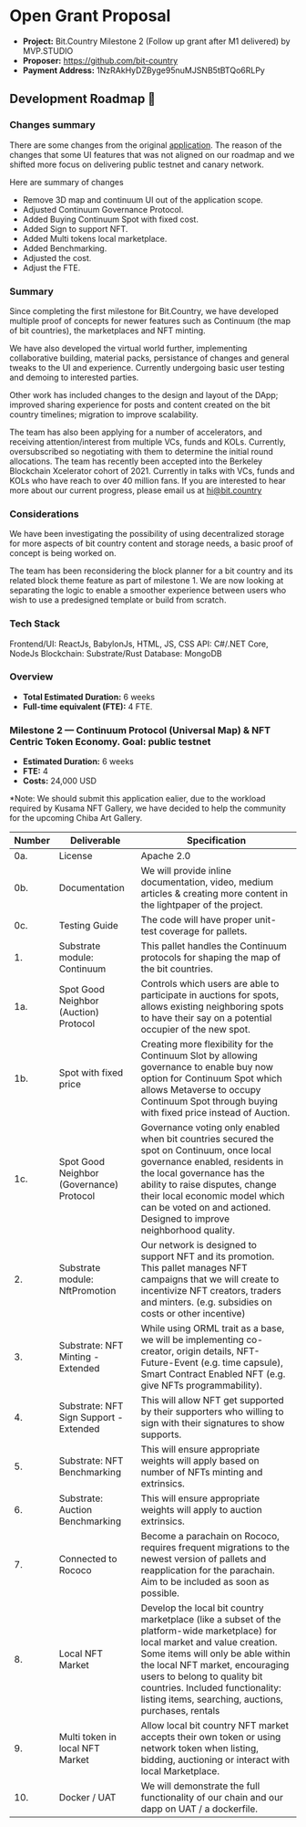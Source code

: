# Open Grant Proposal

- **Project:** Bit.Country Milestone 2 (Follow up grant after M1 delivered) by MVP.STUDIO
- **Proposer:** https://github.com/bit-country
- **Payment Address:** 1NzRAkHyDZByge95nuMJSNB5tBTQo6RLPy

## Development Roadmap :nut_and_bolt:

### Changes summary

There are some changes from the original [application](https://github.com/w3f/Grants-Program/pull/305). The reason of the changes that some UI features that was not aligned on our roadmap and we shifted more focus on delivering public testnet and canary network.

Here are summary of changes

- Remove 3D map and continuum UI out of the application scope.
- Adjusted Continuum Governance Protocol.
- Added Buying Continuum Spot with fixed cost.
- Added Sign to support NFT.
- Added Multi tokens local marketplace.
- Added Benchmarking.
- Adjusted the cost.
- Adjust the FTE.

### Summary

Since completing the first milestone for Bit.Country, we have developed multiple proof of concepts for newer features such as Continuum (the map of bit countries), the marketplaces and NFT minting.

We have also developed the virtual world further, implementing collaborative building, material packs, persistance of changes and general tweaks to the UI and experience. Currently undergoing basic user testing and demoing to interested parties.

Other work has included changes to the design and layout of the DApp; improved sharing experience for posts and content created on the bit country timelines; migration to improve scalability.

The team has also been applying for a number of accelerators, and receiving attention/interest from multiple VCs, funds and KOLs. Currently, oversubscribed so negotiating with them to determine the initial round allocations. The team has recently been accepted into the Berkeley Blockchain Xcelerator cohort of 2021. Currently in talks with VCs, funds and KOLs who have reach to over 40 million fans. If you are interested to hear more about our current progress, please email us at hi@bit.country

### Considerations

We have been investigating the possibility of using decentralized storage for more aspects of bit country content and storage needs, a basic proof of concept is being worked on.

The team has been reconsidering the block planner for a bit country and its related block theme feature as part of milestone 1. We are now looking at separating the logic to enable a smoother experience between users who wish to use a predesigned template or build from scratch.

### Tech Stack

Frontend/UI: ReactJs, BabylonJs, HTML, JS, CSS
API: C#/.NET Core, NodeJs
Blockchain: Substrate/Rust
Database: MongoDB

### Overview

- **Total Estimated Duration:** 6 weeks
- **Full-time equivalent (FTE):** 4 FTE.

### Milestone 2 — Continuum Protocol (Universal Map) & NFT Centric Token Economy. Goal: public testnet

- **Estimated Duration:** 6 weeks
- **FTE:** 4
- **Costs:** 24,000 USD

\*Note: We should submit this application ealier, due to the workload required by Kusama NFT Gallery, we have decided to help the community for the upcoming Chiba Art Gallery.

| Number | Deliverable                              | Specification                                                                                                                                                                                                                                                                                                                  |
| ------ | ---------------------------------------- | ------------------------------------------------------------------------------------------------------------------------------------------------------------------------------------------------------------------------------------------------------------------------------------------------------------------------------ |
| 0a.    | License                                  | Apache 2.0                                                                                                                                                                                                                                                                                                                     |
| 0b.    | Documentation                            | We will provide inline documentation, video, medium articles & creating more content in the lightpaper of the project.                                                                                                                                                                                                         |
| 0c.    | Testing Guide                            | The code will have proper unit-test coverage for pallets.                                                                                                                                                                                                                                                                      |
| 1.     | Substrate module: Continuum              | This pallet handles the Continuum protocols for shaping the map of the bit countries.                                                                                                                                                                                                                                          |
| 1a.    | Spot Good Neighbor (Auction) Protocol    | Controls which users are able to participate in auctions for spots, allows existing neighboring spots to have their say on a potential occupier of the new spot.                                                                                                                                                               |
| 1b.    | Spot with fixed price                    | Creating more flexibility for the Continuum Slot by allowing governance to enable buy now option for Continuum Spot which allows Metaverse to occupy Continuum Spot through buying with fixed price instead of Auction.                                                                                                        |
| 1c.    | Spot Good Neighbor (Governance) Protocol | Governance voting only enabled when bit countries secured the spot on Continuum, once local governance enabled, residents in the local governance has the ability to raise disputes, change their local economic model which can be voted on and actioned. Designed to improve neighborhood quality.                           |
| 2.     | Substrate module: NftPromotion           | Our network is designed to support NFT and its promotion. This pallet manages NFT campaigns that we will create to incentivize NFT creators, traders and minters. (e.g. subsidies on costs or other incentive)                                                                                                                 |
| 3.     | Substrate: NFT Minting - Extended        | While using ORML trait as a base, we will be implementing co-creator, origin details, NFT-Future-Event (e.g. time capsule), Smart Contract Enabled NFT (e.g. give NFTs programmability).                                                                                                                                       |
| 4.     | Substrate: NFT Sign Support - Extended   | This will allow NFT get supported by their supporters who willing to sign with their signatures to show supports.                                                                                                                                                                                                              |
| 5.     | Substrate: NFT Benchmarking              | This will ensure appropriate weights will apply based on number of NFTs minting and extrinsics.                                                                                                                                                                                                                                |
| 6.     | Substrate: Auction Benchmarking          | This will ensure appropriate weights will apply to auction extrinsics.                                                                                                                                                                                                                                                         |
| 7.     | Connected to Rococo                      | Become a parachain on Rococo, requires frequent migrations to the newest version of pallets and reapplication for the parachain. Aim to be included as soon as possible.                                                                                                                                                       |
| 8.     | Local NFT Market                         | Develop the local bit country marketplace (like a subset of the platform-wide marketplace) for local market and value creation. Some items will only be able within the local NFT market, encouraging users to belong to quality bit countries. Included functionality: listing items, searching, auctions, purchases, rentals |
| 9.     | Multi token in local NFT Market          | Allow local bit country NFT market accepts their own token or using network token when listing, bidding, auctioning or interact with local Marketplace.                                                                                                                                                                        |
| 10.    | Docker / UAT                             | We will demonstrate the full functionality of our chain and our dapp on UAT / a dockerfile.                                                                                                                                                                                                                                    |
